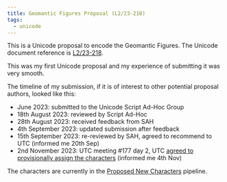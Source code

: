 ```yaml
---
title: Geomantic Figures Proposal (L2/23-218)
tags:
  - unicode
---
```

This is a Unicode proposal to encode the Geomantic Figures. The Unicode document reference is [L2/23-218](https://www.unicode.org/L2/L2023/23218-geomancy.pdf).

This was my first Unicode proposal and my experience of submitting it was very smooth. 

The timeline of my submission, if it is of interest to other potential proposal authors, looked like this:
- June 2023: submitted to the Unicode Script Ad-Hoc Group
- 18th August 2023: reviewed by Script Ad-Hoc
- 28th August 2023: received feedback from SAH
- 4th September 2023: updated submission after feedback
- 15th September 2023: re-reviewed by SAH, agreed to recommend to UTC (informed me 20th Sep)
- 2nd November 2023: UTC meeting #177 day 2, UTC [agreed to provisionally assign the characters](https://www.unicode.org/L2/L2023/23231.htm#177-C34:~:text=Provisionally%20assign%2016%20code%20points%20U%2B1CEE0..U%2B1CEEF%20for%20geomantic%20figures) (informed me 4th Nov)

The characters are currently in the [Proposed New Characters](https://www.unicode.org/alloc/Pipeline.html) pipeline.